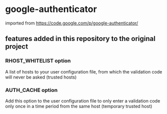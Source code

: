 google-authenticator
====================

imported from https://code.google.com/p/google-authenticator/

features added in this repository to the original project
---------------------------------------------------------

### RHOST_WHITELIST option

A list of hosts to your user configuration file, from which the
validation code will never be asked (trusted hosts)

### AUTH_CACHE option

Add this option to the user configuration file to only enter a
validation code only once in a time period from the same host
(temporary trusted host)
